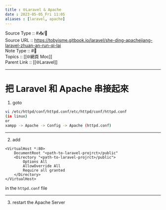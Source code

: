 ```yaml
---
title : 🌐Laravel & Apache
date : 2023-05-05_Fri 11:05
aliases : [laravel, apache]
---
```

Source Type :: #📥/📄<br>
Source URL :: https://tobyisme.gitbook.io/laravel/she-ding-apachejiang-laravel-zhuan-an-run-qi-lai<br>
Note Type :: #📝 <br>
Topics :: [[🌐網頁 Moc]]<br>
Parent Link :: [[🌐Laravel]]<br>

---
# 把 Laravel 和 Apache 串接起來
1. goto
```bash
vi /etc/httpd/conf/httpd.conf/etc/httpd/conf/httpd.conf
(in linux)
or
xampp -> Apache -> Config -> Apache (httpd.conf)
```

---

2. add
```http
<VirtualHost *:80>
    DocumentRoot "<path-to-laravel-projrct>/public"
    <Directory "<path-to-laravel-projrct>/public">
        Options All
        AllowOverride All
        Require all granted
    </Directory>
</VirtualHost>
```
in the `httpd.conf` file

---

3. restart the Apache Server